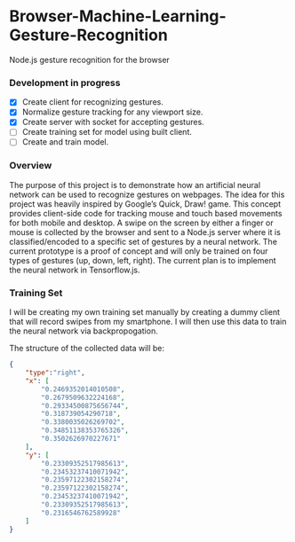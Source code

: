 # Browser-Machine-Learning-Gesture-Recognition
Node.js gesture recognition for the browser

### Development in progress

* [x] Create client for recognizing gestures.
* [x] Normalize gesture tracking for any viewport size.
* [x] Create server with socket for accepting gestures.
* [ ] Create training set for model using built client.
* [ ] Create and train model. 

### Overview
The purpose of this project is to demonstrate how an artificial neural network can be used to recognize gestures on webpages. The idea for this project was heavily inspired by Google’s Quick, Draw! game.
This concept provides client-side code for tracking mouse and touch based movements for both mobile and desktop. A swipe on the screen by either a finger or mouse is collected by the browser and sent to a Node.js server where it is classified/encoded to a specific set of gestures by a neural network. The current prototype is a proof of concept and will only be trained on four types of gestures (up, down, left, right). The current plan is to implement the neural network in Tensorflow.js.

### Training Set
I will be creating my own training set manually by creating a dummy client that will record swipes from my smartphone. I will then use this data to train the neural network via backpropogation.

The structure of the collected data will be:
```JSON
{
	"type":"right",
    "x": [
        "0.2469352014010508",
        "0.2679509632224168",
        "0.29334500875656744",
        "0.318739054290718",
        "0.3380035026269702",
        "0.34851138353765326",
        "0.3502626970227671"
    ],
    "y": [
        "0.23309352517985613",
        "0.23453237410071942",
        "0.23597122302158274",
        "0.23597122302158274",
        "0.23453237410071942",
        "0.23309352517985613",
        "0.2316546762589928"
    ]
}
```

